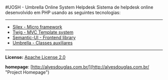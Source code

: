 #UOSH - Umbrella Online System Helpdesk
Sistema de helpdesk online desenvolvido em PHP usando as seguintes tecnologias:

[1]: https://github.com/silexphp/Silex "Silex"
[2]: https://github.com/twigphp/Twig "Twig"
[3]: https://github.com/Semantic-Org/Semantic-UI "Semantic-UI"
[4]: https://github.com/BackFront "Umbrella-Class"

-----
- [Silex - Micro framework][1]
- [Twig - MVC Template system][2]
- [Semantic-UI - Frontend library][3]
- [Umbrella - Classes auxiliares][4]
-----

**License:** [Apache License 2.0](http://www.apache.org/licenses/LICENSE-2.0 "Apache License 2.0")

**homepage**: [http://alvesdouglas.com.br/](http://alvesdouglas.com.br/ "Project Homepage")
